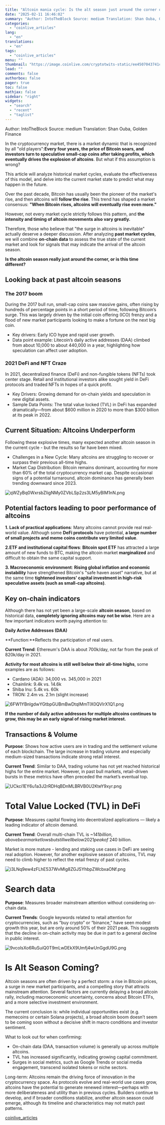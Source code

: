 ```yaml
---
title: "Altcoin mania cycle: Is the alt season just around the corner or just out of reach?"
date: "2025-02-11 16:46:02"
summary: "Author: IntoTheBlock Source: medium Translation: Shan Ouba, Golden FinanceIn the cryptocurrency market, there is a market dynamic that is recognized by all \"old players\":Every four years, the price of Bitcoin soars, and investors turn to speculative small-cap coins after taking profits, which eventually drives the explosion of altcoins. But what..."
categories:
  - "coinlive_articles"
lang:
  - "en"
translations:
  - "en"
tags:
  - "coinlive_articles"
menu: ""
thumbnail: "https://image.coinlive.com/cryptotwits-static/ee4507043741cacc1f224947eca2e5ee.jpg"
lead: ""
comments: false
authorbox: false
pager: true
toc: false
mathjax: false
sidebar: "right"
widgets:
  - "search"
  - "recent"
  - "taglist"
---
```


Author: IntoTheBlock Source: medium Translation: Shan Ouba, Golden Finance

In the cryptocurrency market, there is a market dynamic that is recognized by all "old players":**Every four years, the price of Bitcoin soars, and investors turn to speculative small-cap coins after taking profits, which eventually drives the explosion of altcoins**. But what if this assumption is wrong?

This article will analyze historical market cycles, evaluate the effectiveness of this model, and delve into the current market state to predict what may happen in the future.

Over the past decade, Bitcoin has usually been the pioneer of the market's rise, and then altcoins will **follow the rise**. This trend has shaped a market consensus: **"When Bitcoin rises, altcoins will eventually rise even more."**

However, not every market cycle strictly follows this pattern, and **the intensity and timing of altcoin movements also vary greatly.**

Therefore, those who believe that "the surge in altcoins is inevitable" actually deserve a deeper discussion. After analyzing **past market cycles**, we will combine **on-chain data** to assess the true state of the current market and look for signals that may indicate the arrival of the altcoin season.

**Is the altcoin season really just around the corner, or is this time different?** 

Looking back at past altcoin seasons
------------------------------------

### The 2017 boom

During the 2017 bull run, small-cap coins saw massive gains, often rising by hundreds of percentage points in a short period of time, following Bitcoin’s surge. This was largely driven by the initial coin offering (ICO) frenzy and a flood of new market participants looking to make a fortune on the next big coin.

* Key drivers: Early ICO hype and rapid user growth.
* Data point example: Litecoin’s daily active addresses (DAA) climbed from about 10,000 to about 440,000 in a year, highlighting how speculation can affect user adoption.

### 2021 DeFi and NFT Craze

In 2021, decentralized finance (DeFi) and non-fungible tokens (NFTs) took center stage. Retail and institutional investors alike sought yield in DeFi protocols and traded NFTs in hopes of a quick profit.

* Key Drivers: Growing demand for on-chain yields and speculation in new digital assets.
* Sample Data Points: The total value locked (TVL) in DeFi has expanded dramatically—from about $600 million in 2020 to more than $300 billion at its peak in 2022.

Current Situation: Altcoins Underperform
----------------------------------------

Following these explosive times, many expected another altcoin season in the current cycle - but the results so far have been mixed.

* Challenges in a New Cycle: Many altcoins are struggling to recover or surpass their previous all-time highs.
* Market Cap Distribution: Bitcoin remains dominant, accounting for more than 60% of the total cryptocurrency market cap. Despite occasional signs of a potential turnaround, altcoin dominance has generally been trending downward since 2023.

![qWZyBq0WxrsbZIigNMy0ZVbLSp2zs3LM5yBlM1nN.png](https://img.jinse.cn/7348184_watermarknone.png "7348184")

**Potential factors leading to poor performance of altcoins**
-------------------------------------------------------------

**1. Lack of practical applications**: Many altcoins cannot provide real real-world value. Although some **DeFi protocols** have potential, **a large number of small projects and meme coins contribute very limited value**.

**2.ETF and institutional capital flows**: **Bitcoin spot ETF** has attracted a large amount of new funds to BTC, making the altcoin market **marginalized** and difficult to obtain the same capital support.

**3. Macroeconomic environment**: **Rising global inflation and economic instability** have strengthened Bitcoin's "safe haven asset" narrative, but at the same time **tightened investors' capital investment in high-risk speculative assets (such as small-cap altcoins)**.

**Key on-chain indicators**
---------------------------

Although there has not yet been a large-scale **altcoin season**, based on historical data, **completely ignoring altcoins may not be wise**. Here are a few important indicators worth paying attention to:

**Daily Active Addresses (DAA)**

**Function:**Reflects the participation of real users.

**Current Trend**: Ethereum's DAA is about 700k/day, not far from the peak of 820k/day in 2021. 

**Activity for most altcoins is still well below their all-time highs**, some examples are as follows:

* Cardano (ADA): 34,000 vs. 345,000 in 2021
* Chainlink: 9.4k vs. 14.6k
* Shiba Inu: 5.4k vs. 60k
* TRON: 2.4m vs. 2.1m (slight increase)

![6FW1YBnlgdwYGtbpGUBmBwDtqlMmTlX0QVIrX1Q1.png](https://img.jinse.cn/7348186_watermarknone.png "7348186")

**If the number of daily active addresses for multiple altcoins continues to grow, this may be an early signal of rising market interest.** 

**Transactions & Volume**
-------------------------

**Purpose**: Shows how active users are in trading and the settlement volume of each blockchain. The large increase in trading volume and especially medium-sized transactions indicate strong retail interest.

**Current Trend**: Similar to DAA, trading volume has not yet reached historical highs for the entire market. However, in past bull markets, retail-driven bursts in these metrics have often preceded the market’s eventual top.

![UCkci1EY6u1a3J2rRDHqBDnMLBRVB0U2KteY9xyr.png](https://img.jinse.cn/7348187_watermarknone.png "7348187")

Total Value Locked (TVL) in DeFi
================================

**Purpose**: Measures capital flowing into decentralized applications — likely a leading indicator of altcoin demand.

**Current Trend**: Overall multi-chain TVL is ~$141 billion, above bear market lows but still well below 2021 peak of ~$240 billion.

Market is more mature - lending and staking use cases in DeFi are seeing real adoption. However, for another explosive season of altcoins, TVL may need to climb higher to reflect the retail frenzy of past cycles.

![i3LNq9ew4zFLhE537WvMlg8ZGJSYhbpZWcbxaONf.png](https://img.jinse.cn/7348188_watermarknone.png "7348188")

Search data
===========

**Purpose**: Measures broader mainstream attention without considering on-chain data.

**Current Trends**: Google keywords related to retail attention for cryptocurrencies, such as “buy crypto” or “binance,” have seen modest growth this year, but are only around 50% of their 2021 peak. This suggests that the decline in on-chain activity may be due in part to a general decline in public interest.

![9vcolsXo6RuSuiQ0T9mLwDEkX9Umfj4wUnGgdU9G.png](https://img.jinse.cn/7348189_watermarknone.png "7348189")

Is Alt Season Coming?
=====================

Altcoin seasons are often driven by a perfect storm: a rise in Bitcoin prices, a surge in new market participants, and a compelling story that attracts mainstream attention. Several factors are currently delaying a broad altcoin rally, including macroeconomic uncertainty, concerns about Bitcoin ETFs, and a more selective investment environment.

The current conclusion is: while individual opportunities exist (e.g. memecoins or certain Solana projects), a broad altcoin boom doesn’t seem to be coming soon without a decisive shift in macro conditions and investor sentiment.

What to look out for when confirming:

* On-chain data (DAA, transaction volume) is generally up across multiple altcoins.
* TVL has increased significantly, indicating growing capital commitment.
* Surges in social metrics, such as Google Trends or social media engagement, transcend isolated tokens or niche sectors.

Long-term: Altcoins remain the driving force of innovation in the cryptocurrency space. As protocols evolve and real-world use cases grow, altcoins have the potential to generate renewed interest—perhaps with more deliberateness and utility than in previous cycles. Builders continue to develop, and if broader conditions stabilize, another altcoin season could emerge, although its timeline and characteristics may not match past patterns.

[coinlive_articles](https://www.coinlive.com/news/altcoin-mania-cycle-is-the-alt-season-just-around-the)
